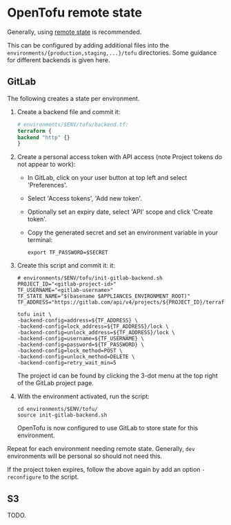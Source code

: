 # OpenTofu remote state

Generally, using [remote state](https://opentofu.org/docs/language/state/remote/)
is recommended.

This can be configured by adding additional files into the
`environments/{production,staging,...}/tofu` directories. Some guidance for
different backends is given here.


## GitLab

The following creates a state per environment.

1. Create a backend file and commit it:

    ```terraform
    # environments/$ENV/tofu/backend.tf:
    terraform {
    backend "http" {}
    }
    ```

2. Create a personal access token with API access (note Project tokens do not
   appear to work):
   - In GitLab, click on your user button at top left and select 'Preferences'.
   - Select 'Access tokens', 'Add new token'.
   - Optionally set an expiry date, select 'API' scope and click 'Create token'.
   - Copy the generated secret and set an environment variable in your terminal:
   
        ```shell
        export TF_PASSWORD=$SECRET
        ```

3. Create this script and commit it:
   it:

    ```shell
    # environments/$ENV/tofu/init-gitlab-backend.sh
    PROJECT_ID="<gitlab-project-id>"
    TF_USERNAME="<gitlab-username>"
    TF_STATE_NAME="$(basename $APPLIANCES_ENVIRONMENT_ROOT)"
    TF_ADDRESS="https://gitlab.com/api/v4/projects/${PROJECT_ID}/terraform/state/${TF_STATE_NAME}"

    tofu init \
    -backend-config=address=${TF_ADDRESS} \
    -backend-config=lock_address=${TF_ADDRESS}/lock \
    -backend-config=unlock_address=${TF_ADDRESS}/lock \
    -backend-config=username=${TF_USERNAME} \
    -backend-config=password=${TF_PASSWORD} \
    -backend-config=lock_method=POST \
    -backend-config=unlock_method=DELETE \
    -backend-config=retry_wait_min=5
    ```

    The project id can be found by clicking the 3-dot menu at the top right of
    the GitLab project page.

4. With the environment activated, run the script:

    ```shell
    cd environments/$ENV/tofu/
    source init-gitlab-backend.sh
    ```
    
    OpenTofu is now configured to use GitLab to store state for this environment.

Repeat for each environment needing remote state. Generally, `dev` environments
will be personal so should not need this.

If the project token expires, follow the above again by add an option `-reconfigure`
to the script.

## S3

TODO.
